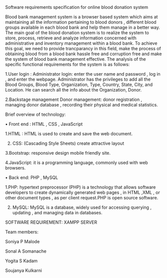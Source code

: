 Software requirements specification for online blood donation system

Blood bank management system is a browser based system which aims at maintaining all the information pertaining to blood donors , different blood groups available in each blood bank  and help them manage in a better way.
The main goal of the blood donation system is to realize the system to store, process, retrieve and analyze information concerned with administrative and inventory management within a blood bank. To achieve this goal, we need to provide  trancparancy  in this field, make the process of obtaining blood from a blood bank hassle free and corruption free and make the system of blood bank management effective.
The analysis of the specific functional requirements for the system is as follows:

1.User login :
  Administrator login: enter the user name and  password , log in , and enter the webpage.
Administrator has the privileges to add all the Blood Groups, Blood Type, Organization, Type, Country, State, City, and Location. He can search all the info about the Organization, Donor.

2.Backstage management
Donor management: donor registration , managing donor database , recording their physical and medical statistics.  
 
Brief overview of technology:

•	Front end : HTML , CSS , JavaScript

1.HTML : HTML is used to create and save the web document.

2. CSS: (Cascading Style Sheets) create attractive layout

3.Bootstrap: responsive design mobile friendly site.

4.JavaScript: it is a programming language, commonly used with web browsers.

•	Back end: PHP , MySQL

1.PHP: hypertext preprocessor (PHP) is a technology that allows software developers to create dynamically generated web pages , in HTML ,XML , or other document types , as per client request.PHP is open source software.

2. MySQL: MySQL is a database, widely used for accessing querying , updating , and managing data in databases.

SOFTWARE REQUIREMENT:
XAMPP SERVER

Team members:

Soniya P Malode

Sonal A Somanache

Yogita S Kadam

Soujanya Kulkarni

